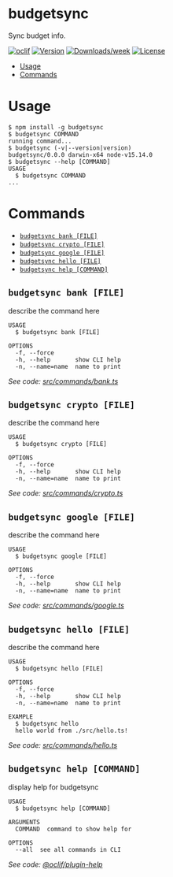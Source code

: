 budgetsync
==========

Sync budget info.

[![oclif](https://img.shields.io/badge/cli-oclif-brightgreen.svg)](https://oclif.io)
[![Version](https://img.shields.io/npm/v/budgetsync.svg)](https://npmjs.org/package/budgetsync)
[![Downloads/week](https://img.shields.io/npm/dw/budgetsync.svg)](https://npmjs.org/package/budgetsync)
[![License](https://img.shields.io/npm/l/budgetsync.svg)](https://github.com/mirague/budgetsync/blob/master/package.json)

<!-- toc -->
* [Usage](#usage)
* [Commands](#commands)
<!-- tocstop -->
# Usage
<!-- usage -->
```sh-session
$ npm install -g budgetsync
$ budgetsync COMMAND
running command...
$ budgetsync (-v|--version|version)
budgetsync/0.0.0 darwin-x64 node-v15.14.0
$ budgetsync --help [COMMAND]
USAGE
  $ budgetsync COMMAND
...
```
<!-- usagestop -->
# Commands
<!-- commands -->
* [`budgetsync bank [FILE]`](#budgetsync-bank-file)
* [`budgetsync crypto [FILE]`](#budgetsync-crypto-file)
* [`budgetsync google [FILE]`](#budgetsync-google-file)
* [`budgetsync hello [FILE]`](#budgetsync-hello-file)
* [`budgetsync help [COMMAND]`](#budgetsync-help-command)

## `budgetsync bank [FILE]`

describe the command here

```
USAGE
  $ budgetsync bank [FILE]

OPTIONS
  -f, --force
  -h, --help       show CLI help
  -n, --name=name  name to print
```

_See code: [src/commands/bank.ts](https://github.com/mirague/budgetsync/blob/v0.0.0/src/commands/bank.ts)_

## `budgetsync crypto [FILE]`

describe the command here

```
USAGE
  $ budgetsync crypto [FILE]

OPTIONS
  -f, --force
  -h, --help       show CLI help
  -n, --name=name  name to print
```

_See code: [src/commands/crypto.ts](https://github.com/mirague/budgetsync/blob/v0.0.0/src/commands/crypto.ts)_

## `budgetsync google [FILE]`

describe the command here

```
USAGE
  $ budgetsync google [FILE]

OPTIONS
  -f, --force
  -h, --help       show CLI help
  -n, --name=name  name to print
```

_See code: [src/commands/google.ts](https://github.com/mirague/budgetsync/blob/v0.0.0/src/commands/google.ts)_

## `budgetsync hello [FILE]`

describe the command here

```
USAGE
  $ budgetsync hello [FILE]

OPTIONS
  -f, --force
  -h, --help       show CLI help
  -n, --name=name  name to print

EXAMPLE
  $ budgetsync hello
  hello world from ./src/hello.ts!
```

_See code: [src/commands/hello.ts](https://github.com/mirague/budgetsync/blob/v0.0.0/src/commands/hello.ts)_

## `budgetsync help [COMMAND]`

display help for budgetsync

```
USAGE
  $ budgetsync help [COMMAND]

ARGUMENTS
  COMMAND  command to show help for

OPTIONS
  --all  see all commands in CLI
```

_See code: [@oclif/plugin-help](https://github.com/oclif/plugin-help/blob/v3.2.3/src/commands/help.ts)_
<!-- commandsstop -->
